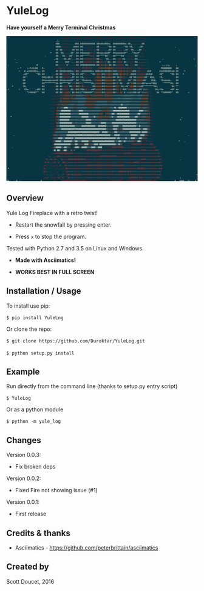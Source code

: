 YuleLog
=======
**Have yourself a Merry Terminal Christmas**

![logo](https://github.com/Duroktar/YuleLog/blob/master/yule_log/screenshot.png)

Overview
--------
Yule Log Fireplace with a retro twist!

 - Restart the snowfall by pressing enter. 

 - Press `x` to stop the program.

Tested with Python 2.7 and 3.5 on Linux and Windows.

 - **Made with Asciimatics!**

 - **WORKS BEST IN FULL SCREEN**

Installation / Usage
--------------------

To install use pip:

    $ pip install YuleLog


Or clone the repo:

    $ git clone https://github.com/Duroktar/YuleLog.git
    
    $ python setup.py install

Example
-------

Run directly from the command line (thanks to setup.py entry script)

    $ YuleLog
    
Or as a python module

    $ python -m yule_log



Changes
-------
Version 0.0.3:
 - Fix broken deps
 
Version 0.0.2:
 - Fixed Fire not showing issue (#1)
 
Version 0.0.1:
 - First release



Credits & thanks
----------------
 - Asciimatics - https://github.com/peterbrittain/asciimatics

Created by
----------
Scott Doucet, 2016
